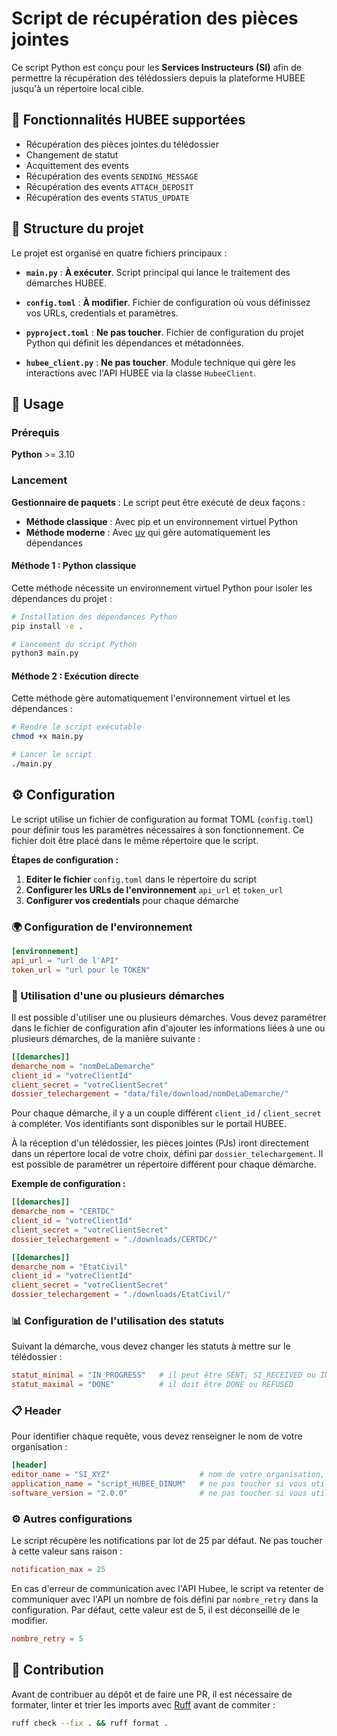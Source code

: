 # Script de récupération des pièces jointes

Ce script Python est conçu pour les **Services Instructeurs (SI)** afin de permettre la récupération des télédossiers depuis la plateforme HUBEE jusqu'à un répertoire local cible.

## 🚀 Fonctionnalités HUBEE supportées

- Récupération des pièces jointes du télédossier
- Changement de statut
- Acquittement des events
- Récupération des events `SENDING_MESSAGE`
- Récupération des events `ATTACH_DEPOSIT`
- Récupération des events `STATUS_UPDATE`

## 📁 Structure du projet

Le projet est organisé en quatre fichiers principaux :

- **`main.py`** : **À exécuter**. Script principal qui lance le traitement des démarches HUBEE.

- **`config.toml`** : **À modifier**. Fichier de configuration où vous définissez vos URLs, credentials et paramètres.

- **`pyproject.toml`** : **Ne pas toucher**. Fichier de configuration du projet Python qui définit les dépendances et métadonnées.

- **`hubee_client.py`** : **Ne pas toucher**. Module technique qui gère les interactions avec l'API HUBEE via la classe `HubeeClient`.

## 🚀 Usage

### Prérequis

**Python** >= 3.10

### Lancement

**Gestionnaire de paquets** : Le script peut être exécuté de deux façons :
- **Méthode classique** : Avec pip et un environnement virtuel Python
- **Méthode moderne** : Avec [uv](https://docs.astral.sh/uv/) qui gère automatiquement les dépendances

#### Méthode 1 : Python classique

Cette méthode nécessite un environnement virtuel Python pour isoler les dépendances du projet :

```bash
# Installation des dépendances Python
pip install -e .

# Lancement du script Python
python3 main.py
```

#### Méthode 2 : Exécution directe

Cette méthode gère automatiquement l'environnement virtuel et les dépendances :

```bash
# Rendre le script exécutable
chmod +x main.py

# Lancer le script
./main.py
```

## ⚙️ Configuration

Le script utilise un fichier de configuration au format TOML (`config.toml`) pour définir tous les paramètres nécessaires à son fonctionnement. Ce fichier doit être placé dans le même répertoire que le script.

**Étapes de configuration :**

1. **Editer le fichier** `config.toml` dans le répertoire du script
2. **Configurer les URLs de l'environnement** `api_url` et `token_url`
3. **Configurer vos credentials** pour chaque démarche

### 🌍 Configuration de l'environnement

```toml
[environnement]
api_url = "url de l'API"
token_url = "url pour le TOKEN"
```

### 🔧 Utilisation d'une ou plusieurs démarches

Il est possible d'utiliser une ou plusieurs démarches. Vous devez paramétrer dans le fichier de configuration afin d'ajouter les informations liées à une ou plusieurs démarches, de la manière suivante :

```toml
[[demarches]]
demarche_nom = "nomDeLaDemarche"
client_id = "votreClientId"
client_secret = "votreClientSecret"
dossier_telechargement = "data/file/download/nomDeLaDemarche/"
```

Pour chaque démarche, il y a un couple différent `client_id` / `client_secret` à compléter.
Vos identifiants sont disponibles sur le portail HUBEE.

À la réception d'un télédossier, les pièces jointes (PJs) iront directement dans un répertore local de votre choix, défini par `dossier_telechargement`.
Il est possible de paramétrer un répertoire différent pour chaque démarche.

**Exemple de configuration :**
```toml
[[demarches]]
demarche_nom = "CERTDC"
client_id = "votreClientId"
client_secret = "votreClientSecret"
dossier_telechargement = "./downloads/CERTDC/"

[[demarches]]
demarche_nom = "EtatCivil"
client_id = "votreClientId"
client_secret = "votreClientSecret"
dossier_telechargement = "./downloads/EtatCivil/"
```

### 📊 Configuration de l'utilisation des statuts

Suivant la démarche, vous devez changer les statuts à mettre sur le télédossier :
```toml
statut_minimal = "IN_PROGRESS"   # il peut être SENT, SI_RECEIVED ou IN_PROGRESS
statut_maximal = "DONE"          # il doit être DONE ou REFUSED
```

### 📋 Header

Pour identifier chaque requête, vous devez renseigner le nom de votre organisation :
```toml
[header]
editor_name = "SI_XYZ"                    # nom de votre organisation, par exemple COMMUNE X
application_name = "script_HUBEE_DINUM"   # ne pas toucher si vous utilisez ce script
software_version = "2.0.0"                # ne pas toucher si vous utilisez ce script
```

### ⚙️ Autres configurations

Le script récupère les notifications par lot de 25 par défaut. Ne pas toucher à cette valeur sans raison :
```toml
notification_max = 25
```

En cas d'erreur de communication avec l'API Hubee, le script va retenter de communiquer avec l'API un nombre de fois défini par `nombre_retry` dans la configuration. Par défaut, cette valeur est de 5, il est déconseillé de le modifier.
```toml
nombre_retry = 5
```

## 🤝 Contribution

Avant de contribuer au dépôt et de faire une PR, il est nécessaire de formater, linter et trier les imports avec [Ruff](https://docs.astral.sh/ruff/) avant de commiter :

```bash
ruff check --fix . && ruff format .
```
